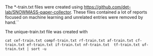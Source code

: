 The *-train.txt files were created using https://github.com/det-lab/SNOWMASS-paper-collector.  These files contained a lot of reports focused on machine learning and unrelated entries were removed by hand.``

The unique-train.txt file was created with

```
cat cef-train.txt compf-train.txt rf-train.txt af-train.txt cf-train.txt ef-train.txt if-train.txt nf-train.txt  tf-train.txt uf-train.txt | sort -u
```
